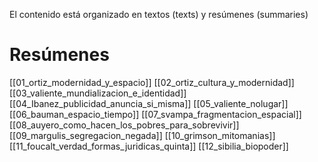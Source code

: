 
El contenido está organizado en textos (texts) y resúmenes (summaries)

# Resúmenes
[[01_ortiz_modernidad_y_espacio]]
[[02_ortiz_cultura_y_modernidad]]
[[03_valiente_mundializacion_e_identidad]]
[[04_Ibanez_publicidad_anuncia_si_misma]]
[[05_valiente_nolugar]]
[[06_bauman_espacio_tiempo]]
[[07_svampa_fragmentacion_espacial]]
[[08_auyero_como_hacen_los_pobres_para_sobrevivir]]
[[09_margulis_segregacion_negada]]
[[10_grimson_mitomanias]]
[[11_foucalt_verdad_formas_juridicas_quinta]]
[[12_sibilia_biopoder]]

